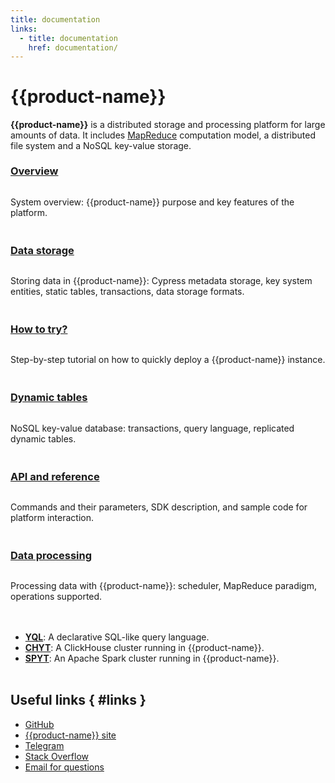```yaml
---
title: documentation
links:
  - title: documentation
    href: documentation/
---
```


# {{product-name}}

<style scoped>
.grid-container {
  display: grid;
  grid-template-columns: repeat(auto-fit, minmax(300px, 1fr));
  column-gap: 50px;
  row-gap: 20px;
}
.grid-item {
  display: flex;
  flex-direction: column;
}
h2 {
  padding-top: 32px !important;
  margin-top: 0 !important;
}
h3 {
  padding-top: 8px !important;
  margin-top: 0 !important;
}
</style>

**{{product-name}}** is a distributed storage and processing platform for large amounts of data. It includes [MapReduce](http://en.wikipedia.org/wiki/MapReduce) computation model, a distributed file system and a NoSQL key-value storage.

<div class="grid-container">
    <div class="grid-item">
        <h3><a lang="en" href="overview/about">Overview</a></h3>
        <p>System overview: {{product-name}} purpose and key features of the platform.</p>
    </div>
    <div class="grid-item">
        <h3><a lang="en" href="user-guide/storage/cypress">Data storage</a></h3>
        <p>Storing data in {{product-name}}: Cypress metadata storage, key system entities, static tables, transactions, data storage formats.</p>
    </div>
    <div class="grid-item">
        <h3><a lang="en" href="overview/try-yt">How to try?</a></h3>
        <p>Step-by-step tutorial on how to quickly deploy a {{product-name}} instance.</p>
    </div>
    <div class="grid-item">
        <h3><a lang="en" href="user-guide/dynamic-tables/overview">Dynamic tables</a></h3>
        <p>NoSQL key-value database: transactions, query language, replicated dynamic tables.</p>
    </div>
    <div class="grid-item">
        <h3><a lang="en" href="api/commands">API and reference</a></h3>
        <p>Commands and their parameters, SDK description, and sample code for platform interaction.</p>
    </div>
    <div class="grid-item">
        <h3><a lang="en" href="user-guide/data-processing/scheduler/scheduler-and-pools">Data processing</a></h3>
        <p>Processing data with {{product-name}}: scheduler, MapReduce paradigm, operations supported.</p>
    </div>
    <!-- <div class="grid-item">
        <h3><a href="admin-guide/set-req">Administration Guide</a></h3>
        <p>Configuration, installation process and instructions for basic administrative tasks.</p>
    </div> -->
        <div class="grid-item">
        <ul>
            <li><b><a lang="en" href="yql/index">YQL</a></b>: A declarative SQL-like query language.</li>
            <li><b><a lang="en" href="user-guide/data-processing/chyt/about-chyt">CHYT</a></b>: A ClickHouse cluster running in {{product-name}}.</li>
            <li><b><a lang="en" href="user-guide/data-processing/spyt/overview">SPYT</a></b>: An Apache Spark cluster running in {{product-name}}.</li>
        </ul>
    </div>


</div>

## Useful links { #links }

* [GitHub](https://github.com/ytsaurus/ytsaurus)
* [{{product-name}} site](https://ytsaurus.tech)
* [Telegram](https://t.me/ytsaurus)
* [Stack Overflow](https://stackoverflow.com/tags/ytsaurus)
* [Email for questions](mailto:community@ytsaurus.tech)

